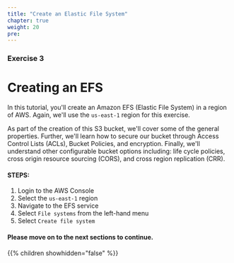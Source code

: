 ```yaml
---
title: "Create an Elastic File System"
chapter: true
weight: 20
pre:
---
```


### Exercise 3 

# Creating an EFS

In this tutorial, you'll create an Amazon EFS (Elastic File System) in a region of AWS.
Again, we'll use the `us-east-1` region for this exercise. 

As part of the creation of this S3 bucket, we'll cover some of the general properties. Further, we'll learn how to secure our bucket
through Access Control Lists (ACLs), Bucket Policies, and encryption.  Finally, we'll understand other configurable bucket options including:  life cycle policies, cross origin resource sourcing (CORS), and cross region replication (CRR).


#### STEPS:
1. Login to the AWS Console
2. Select the `us-east-1` region
3. Navigate to the EFS service
4. Select `File systems` from the left-hand menu
5. Select `Create file system`

#### Please move on to the next sections to continue.

{{% children showhidden="false" %}}

